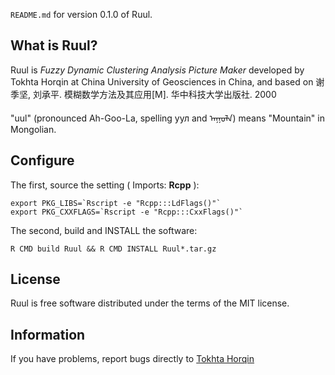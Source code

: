 `README.md` for version 0.1.0 of Ruul.

## What is Ruul? ##

Ruul is *Fuzzy* *Dynamic* *Clustering* *Analysis* *Picture* *Maker* developed by
Tokhta Horqin at China University of Geosciences in China, and based on 
谢季坚, 刘承平. 模糊数学方法及其应用[M]. 华中科技大学出版社. 2000

"uul" (pronounced Ah-Goo-La, spelling уул and ᠠᠭᠤᠯᠠ) means "Mountain" in Mongolian.

## Configure ##

The first, source the setting ( Imports: **Rcpp** ):

    export PKG_LIBS=`Rscript -e "Rcpp:::LdFlags()"`
    export PKG_CXXFLAGS=`Rscript -e "Rcpp:::CxxFlags()"`

The second, build and INSTALL the software:

    R CMD build Ruul && R CMD INSTALL Ruul*.tar.gz

## License ##

Ruul is free software distributed under the terms of the MIT license.

## Information ##

If you have problems, report bugs directly to [Tokhta Horqin](tokhta@outlook.com)

